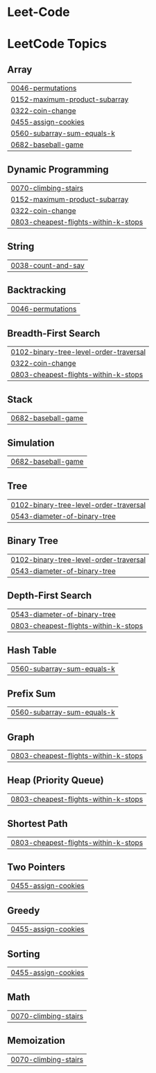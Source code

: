 # Leet-Code
<!---LeetCode Topics Start-->
# LeetCode Topics
## Array
|  |
| ------- |
| [0046-permutations](https://github.com/Rishi-scse/Leet-Code/tree/master/0046-permutations) |
| [0152-maximum-product-subarray](https://github.com/Rishi-scse/Leet-Code/tree/master/0152-maximum-product-subarray) |
| [0322-coin-change](https://github.com/Rishi-scse/Leet-Code/tree/master/0322-coin-change) |
| [0455-assign-cookies](https://github.com/Rishi-scse/Leet-Code/tree/master/0455-assign-cookies) |
| [0560-subarray-sum-equals-k](https://github.com/Rishi-scse/Leet-Code/tree/master/0560-subarray-sum-equals-k) |
| [0682-baseball-game](https://github.com/Rishi-scse/Leet-Code/tree/master/0682-baseball-game) |
## Dynamic Programming
|  |
| ------- |
| [0070-climbing-stairs](https://github.com/Rishi-scse/Leet-Code/tree/master/0070-climbing-stairs) |
| [0152-maximum-product-subarray](https://github.com/Rishi-scse/Leet-Code/tree/master/0152-maximum-product-subarray) |
| [0322-coin-change](https://github.com/Rishi-scse/Leet-Code/tree/master/0322-coin-change) |
| [0803-cheapest-flights-within-k-stops](https://github.com/Rishi-scse/Leet-Code/tree/master/0803-cheapest-flights-within-k-stops) |
## String
|  |
| ------- |
| [0038-count-and-say](https://github.com/Rishi-scse/Leet-Code/tree/master/0038-count-and-say) |
## Backtracking
|  |
| ------- |
| [0046-permutations](https://github.com/Rishi-scse/Leet-Code/tree/master/0046-permutations) |
## Breadth-First Search
|  |
| ------- |
| [0102-binary-tree-level-order-traversal](https://github.com/Rishi-scse/Leet-Code/tree/master/0102-binary-tree-level-order-traversal) |
| [0322-coin-change](https://github.com/Rishi-scse/Leet-Code/tree/master/0322-coin-change) |
| [0803-cheapest-flights-within-k-stops](https://github.com/Rishi-scse/Leet-Code/tree/master/0803-cheapest-flights-within-k-stops) |
## Stack
|  |
| ------- |
| [0682-baseball-game](https://github.com/Rishi-scse/Leet-Code/tree/master/0682-baseball-game) |
## Simulation
|  |
| ------- |
| [0682-baseball-game](https://github.com/Rishi-scse/Leet-Code/tree/master/0682-baseball-game) |
## Tree
|  |
| ------- |
| [0102-binary-tree-level-order-traversal](https://github.com/Rishi-scse/Leet-Code/tree/master/0102-binary-tree-level-order-traversal) |
| [0543-diameter-of-binary-tree](https://github.com/Rishi-scse/Leet-Code/tree/master/0543-diameter-of-binary-tree) |
## Binary Tree
|  |
| ------- |
| [0102-binary-tree-level-order-traversal](https://github.com/Rishi-scse/Leet-Code/tree/master/0102-binary-tree-level-order-traversal) |
| [0543-diameter-of-binary-tree](https://github.com/Rishi-scse/Leet-Code/tree/master/0543-diameter-of-binary-tree) |
## Depth-First Search
|  |
| ------- |
| [0543-diameter-of-binary-tree](https://github.com/Rishi-scse/Leet-Code/tree/master/0543-diameter-of-binary-tree) |
| [0803-cheapest-flights-within-k-stops](https://github.com/Rishi-scse/Leet-Code/tree/master/0803-cheapest-flights-within-k-stops) |
## Hash Table
|  |
| ------- |
| [0560-subarray-sum-equals-k](https://github.com/Rishi-scse/Leet-Code/tree/master/0560-subarray-sum-equals-k) |
## Prefix Sum
|  |
| ------- |
| [0560-subarray-sum-equals-k](https://github.com/Rishi-scse/Leet-Code/tree/master/0560-subarray-sum-equals-k) |
## Graph
|  |
| ------- |
| [0803-cheapest-flights-within-k-stops](https://github.com/Rishi-scse/Leet-Code/tree/master/0803-cheapest-flights-within-k-stops) |
## Heap (Priority Queue)
|  |
| ------- |
| [0803-cheapest-flights-within-k-stops](https://github.com/Rishi-scse/Leet-Code/tree/master/0803-cheapest-flights-within-k-stops) |
## Shortest Path
|  |
| ------- |
| [0803-cheapest-flights-within-k-stops](https://github.com/Rishi-scse/Leet-Code/tree/master/0803-cheapest-flights-within-k-stops) |
## Two Pointers
|  |
| ------- |
| [0455-assign-cookies](https://github.com/Rishi-scse/Leet-Code/tree/master/0455-assign-cookies) |
## Greedy
|  |
| ------- |
| [0455-assign-cookies](https://github.com/Rishi-scse/Leet-Code/tree/master/0455-assign-cookies) |
## Sorting
|  |
| ------- |
| [0455-assign-cookies](https://github.com/Rishi-scse/Leet-Code/tree/master/0455-assign-cookies) |
## Math
|  |
| ------- |
| [0070-climbing-stairs](https://github.com/Rishi-scse/Leet-Code/tree/master/0070-climbing-stairs) |
## Memoization
|  |
| ------- |
| [0070-climbing-stairs](https://github.com/Rishi-scse/Leet-Code/tree/master/0070-climbing-stairs) |
<!---LeetCode Topics End-->
